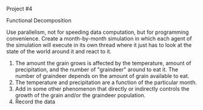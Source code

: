 Project #4

Functional Decomposition

Use parallelism, not for speeding data computation, but for programming convenience. 
Create a month-by-month simulation in which each agent of the simulation will execute in its own thread where it just has to look at the state of the world around it and react to it.

1. The amount the grain grows is affected by the temperature, amount of precipitation, and the number of "graindeer" around to eat it. The number of graindeer depends on the amount of grain available to eat.
2. The temperature and precipitation are a function of the particular month.
3. Add in some other phenomenon that directly or indirectly controls the growth of the grain and/or the graindeer population.
4. Record the data

